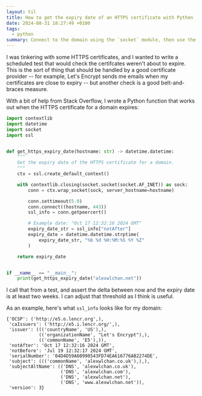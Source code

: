 ```yaml
---
layout: til
title: How to get the expiry date of an HTTPS certificate with Python
date: 2024-08-31 18:27:49 +0100
tags:
  - python
summary: Connect to the domain using the `socket` module, then use the `getpeercert()` method on the connection to get information about the HTTPS certificate.
---
```


I was tinkering with some HTTPS certificates, and I wanted to write a scheduled test that would check the certifcates weren't about to expire.
This is the sort of thing that should be handled by a good certificate provider -- for example, Let's Encrypt sends me emails when my certificates are close to expiry -- but another check is a good belt-and-braces measure.

With a bit of help from Stack Overflow, I wrote a Python function that works out when the HTTPS certificate for a domain expires:

```python
import contextlib
import datetime
import socket
import ssl


def get_https_expiry_date(hostname: str) -> datetime.datetime:
    """
    Get the expiry date of the HTTPS certificate for a domain.
    """
    ctx = ssl.create_default_context()

    with contextlib.closing(socket.socket(socket.AF_INET)) as sock:
        conn = ctx.wrap_socket(sock, server_hostname=hostname)

        conn.settimeout(5.0)
        conn.connect((hostname, 443))
        ssl_info = conn.getpeercert()

        # Example date: "Oct 17 12:32:16 2024 GMT"
        expiry_date_str = ssl_info["notAfter"]
        expiry_date = datetime.datetime.strptime(
            expiry_date_str, "%b %d %H:%M:%S %Y %Z"
        )

    return expiry_date


if __name__ == "__main__":
    print(get_https_expiry_date("alexwlchan.net"))
```

I call that from a test, and assert the delta between now and the expiry date is at least two weeks.
I can adjust that threshold as I think is useful.

As an example, here's what `ssl_info` looks like for my domain:

```
{'OCSP': ('http://e5.o.lencr.org',),
 'caIssuers': ('http://e5.i.lencr.org/',),
 'issuer': ((('countryName', 'US'),),
            (('organizationName', "Let's Encrypt"),),
            (('commonName', 'E5'),)),
 'notAfter': 'Oct 17 12:32:16 2024 GMT',
 'notBefore': 'Jul 19 12:32:17 2024 GMT',
 'serialNumber': '04D4D59A60990543FD74EA616776AB2274DE',
 'subject': ((('commonName', 'alexwlchan.co.uk'),),),
 'subjectAltName': (('DNS', 'alexwlchan.co.uk'),
                    ('DNS', 'alexwlchan.com'),
                    ('DNS', 'alexwlchan.net'),
                    ('DNS', 'www.alexwlchan.net')),
 'version': 3}
```
